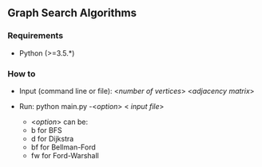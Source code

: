 ## Graph Search Algorithms

### Requirements
* Python (>=3.5.*)

### How to
* Input (command line or file):
<<i>number of vertices</i>> 
<<i>adjacency matrix</i>> 

* Run: python main.py -<<i>option</i>> < <i>input file</i>>
	* <<i>option</i>>  can be: 
	* b for BFS 
	* d for Dijkstra
	* bf for Bellman-Ford
	* fw for Ford-Warshall
	

